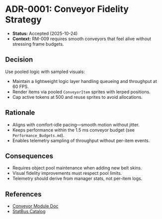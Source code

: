 # ADR-0001: Conveyor Fidelity Strategy

- **Status:** Accepted (2025-10-24)
- **Context:** RM-009 requires smooth conveyors that feel alive without stressing frame budgets.

## Decision
Use pooled logic with sampled visuals:
- Maintain a lightweight logic layer handling queueing and throughput at 60 FPS.
- Render items via pooled `ConveyorItem` sprites with lerped positions.
- Cap active tokens at 500 and reuse sprites to avoid allocations.

## Rationale
- Aligns with comfort-idle pacing—smooth motion without jitter.
- Keeps performance within the 1.5 ms conveyor budget (see `Performance_Budgets.md`).
- Enables telemetry sampling of throughput without per-item events.

## Consequences
- Requires object pool maintenance when adding new belt skins.
- Visual fidelity improvements must respect pool limits.
- Telemetry should derive from manager stats, not per-item logs.

## References
- [Conveyor Module Doc](../modules/conveyor.md)
- [StatBus Catalog](../architecture/StatBus_Catalog.md)
